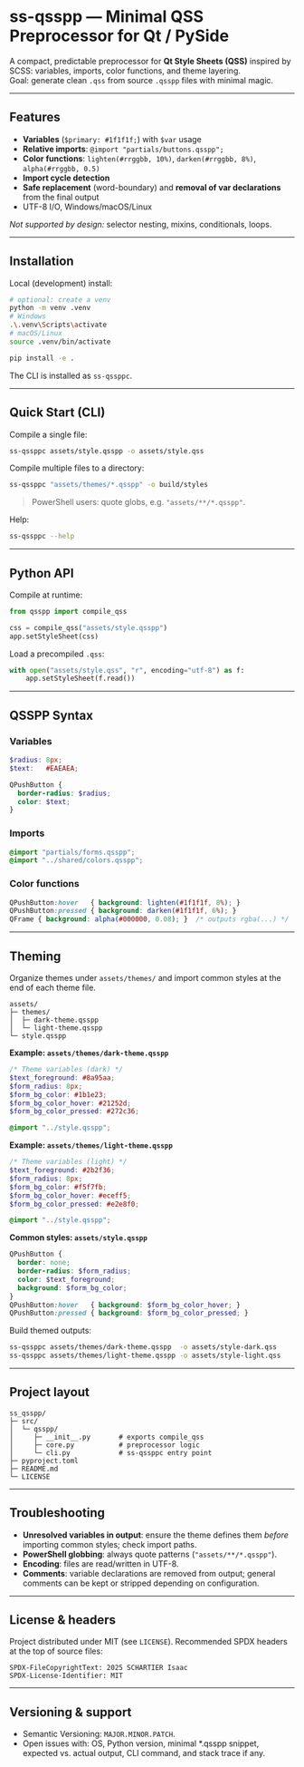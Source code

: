 # ss-qsspp — Minimal QSS Preprocessor for Qt / PySide

A compact, predictable preprocessor for **Qt Style Sheets (QSS)** inspired by SCSS: variables, imports, color functions, and theme layering.  
Goal: generate clean `.qss` from source `.qsspp` files with minimal magic.

---

## Features

- **Variables** (`$primary: #1f1f1f;`) with `$var` usage
- **Relative imports**: `@import "partials/buttons.qsspp";`
- **Color functions**: `lighten(#rrggbb, 10%)`, `darken(#rrggbb, 8%)`, `alpha(#rrggbb, 0.5)`
- **Import cycle detection**
- **Safe replacement** (word-boundary) and **removal of var declarations** from the final output
- UTF-8 I/O, Windows/macOS/Linux

_Not supported by design:_ selector nesting, mixins, conditionals, loops.

---

## Installation

Local (development) install:

```bash
# optional: create a venv
python -m venv .venv
# Windows
.\.venv\Scripts\activate
# macOS/Linux
source .venv/bin/activate

pip install -e .
```

The CLI is installed as `ss-qssppc`.

---

## Quick Start (CLI)

Compile a single file:

```bash
ss-qssppc assets/style.qsspp -o assets/style.qss
```

Compile multiple files to a directory:

```bash
ss-qssppc "assets/themes/*.qsspp" -o build/styles
```

> PowerShell users: quote globs, e.g. `"assets/**/*.qsspp"`.

Help:

```bash
ss-qssppc --help
```

---

## Python API

Compile at runtime:

```python
from qsspp import compile_qss

css = compile_qss("assets/style.qsspp")
app.setStyleSheet(css)
```

Load a precompiled `.qss`:

```python
with open("assets/style.qss", "r", encoding="utf-8") as f:
    app.setStyleSheet(f.read())
```

---

## QSSPP Syntax

### Variables

```scss
$radius: 8px;
$text:   #EAEAEA;

QPushButton {
  border-radius: $radius;
  color: $text;
}
```

### Imports

```scss
@import "partials/forms.qsspp";
@import "../shared/colors.qsspp";
```

### Color functions

```scss
QPushButton:hover   { background: lighten(#1f1f1f, 8%); }
QPushButton:pressed { background: darken(#1f1f1f, 6%); }
QFrame { background: alpha(#000000, 0.08); }  /* outputs rgba(...) */
```

---

## Theming

Organize themes under `assets/themes/` and import common styles at the end of each theme file.

```text
assets/
├─ themes/
│  ├─ dark-theme.qsspp
│  └─ light-theme.qsspp
└─ style.qsspp
```

**Example: `assets/themes/dark-theme.qsspp`**

```scss
/* Theme variables (dark) */
$text_foreground: #8a95aa;
$form_radius: 8px;
$form_bg_color: #1b1e23;
$form_bg_color_hover: #21252d;
$form_bg_color_pressed: #272c36;

@import "../style.qsspp";
```

**Example: `assets/themes/light-theme.qsspp`**

```scss
/* Theme variables (light) */
$text_foreground: #2b2f36;
$form_radius: 8px;
$form_bg_color: #f5f7fb;
$form_bg_color_hover: #eceff5;
$form_bg_color_pressed: #e2e8f0;

@import "../style.qsspp";
```

**Common styles: `assets/style.qsspp`**

```scss
QPushButton {
  border: none;
  border-radius: $form_radius;
  color: $text_foreground;
  background: $form_bg_color;
}
QPushButton:hover   { background: $form_bg_color_hover; }
QPushButton:pressed { background: $form_bg_color_pressed; }
```

Build themed outputs:

```bash
ss-qssppc assets/themes/dark-theme.qsspp  -o assets/style-dark.qss
ss-qssppc assets/themes/light-theme.qsspp -o assets/style-light.qss
```

---

## Project layout

```text
ss_qsspp/
├─ src/
│  └─ qsspp/
│     ├─ __init__.py       # exports compile_qss
│     ├─ core.py           # preprocessor logic
│     └─ cli.py            # ss-qssppc entry point
├─ pyproject.toml
├─ README.md
└─ LICENSE
```

---

## Troubleshooting

- **Unresolved variables in output**: ensure the theme defines them *before* importing common styles; check import paths.
- **PowerShell globbing**: always quote patterns (`"assets/**/*.qsspp"`).
- **Encoding**: files are read/written in UTF-8.
- **Comments**: variable declarations are removed from output; general comments can be kept or stripped depending on configuration.

---

## License & headers

Project distributed under MIT (see `LICENSE`). Recommended SPDX headers at the top of source files:

```text
SPDX-FileCopyrightText: 2025 SCHARTIER Isaac
SPDX-License-Identifier: MIT
```

---

## Versioning & support

- Semantic Versioning: `MAJOR.MINOR.PATCH`.
- Open issues with: OS, Python version, minimal \*.qsspp snippet, expected vs. actual output, CLI command, and stack trace if any.
